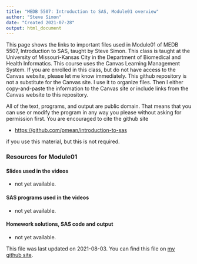 ```yaml
---
title: "MEDB 5507: Introduction to SAS, Module01 overview"
author: "Steve Simon"
date: "Created 2021-07-28"
output: html_document
---
```


This page shows the links to important files used in Module01 of MEDB 5507, Introduction to SAS, taught by Steve Simon. This class is taught at the University of Missouri-Kansas City in the Department of Biomedical and Health Informatics. This course uses the Canvas Learning Management System. If you are enrolled in this class, but do not have access to the Canvas website, please let me know immediately. This github repository is not a substitute for the Canvas site. I use it to organize files. Then I either copy-and-paste the information to the Canvas site or include links from the Canvas website to this repository.

All of the text, programs, and output are public domain. That means that you can use or modify the program in any way you please without asking for permission first. You are encouraged to cite the github site

+ https://github.com/pmean/introduction-to-sas

if you use this material, but this is not required.

### Resources for Module01

#### Slides used in the videos

+   not yet available.

#### SAS programs used in the videos

+   not yet available.

#### Homework solutions, SAS code and output

+   not yet available.

This file was last updated on 2021-08-03. You can find this file on [my github site][mygit].

<!---my git--->

[mygit]: https://github.com/pmean/introduction-to-SAS/blob/master/modules/5507-01-resources.md

<!---pdf_h--->



<!---No links for this section--->



<!---pdf_v--->



<!---No links for this section--->



<!---rmd_v--->



<!---No links for this section--->



<!---sas_v--->



<!---No links for this section--->



<!---sas_h--->



<!---No links for this section--->


